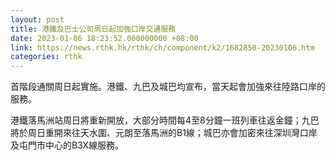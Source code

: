 ```yaml
---
layout: post
title: 港鐵及巴士公司周日起加強口岸交通服務
date: 2023-01-06 18:23:52.000000000 +08:00
link: https://news.rthk.hk/rthk/ch/component/k2/1682850-20230106.htm
categories: rthk
---
```


首階段通關周日起實施。港鐵、九巴及城巴均宣布，當天起會加強來往陸路口岸的服務。

港鐵落馬洲站周日將重新開放，大部分時間每4至8分鐘一班列車往返金鐘；九巴將於周日重開來往天水圍、元朗至落馬洲的B1線；城巴亦會加密來往深圳灣口岸及屯門市中心的B3X線服務。

